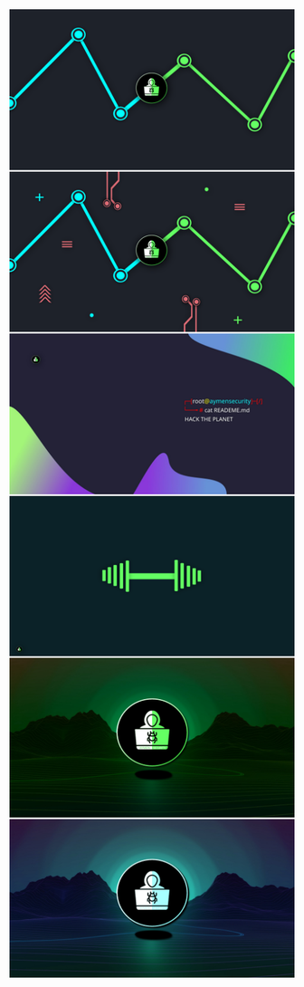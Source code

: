 <center><img src="./line.jpg"></center>
<center><img src="./dot.jpg"></center>
<center><img src="./terminal.jpg"></center>
<center><img src="./strong.jpg"></center>
<center><img src="./wall.jpg"></center>
<center><img src="./wall1.jpg"></center>




